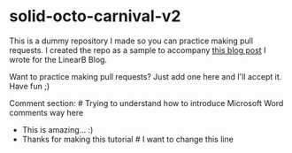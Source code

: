 # solid-octo-carnival-v2

This is a dummy repository I made so you can practice making pull requests. I created the repo as a sample to accompany [this blog post](https://linearb.io/blog/code-review-on-github) I wrote for the LinearB Blog.

Want to practice making pull requests? Just add one here and I'll accept it. Have fun ;)

Comment section: # Trying to understand how to introduce Microsoft Word comments way here
- This is amazing... :)
- Thanks for making this tutorial # I want to change this line
